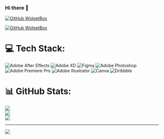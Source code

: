 ### Hi there 👋

<!--
**alyoshaEXP/alyoshaEXP** is a ✨ _special_ ✨ repository because its `README.md` (this file) appears on your GitHub profile.

Here are some ideas to get you started:

- 🔭 I’m currently working on ...
- 🌱 I’m currently learning ...
- 👯 I’m looking to collaborate on ...
- 🤔 I’m looking for help with ...
- 💬 Ask me about ...
- 📫 How to reach me: ...
- 😄 Pronouns: ...
- ⚡ Fun fact: ...
-->


[![GitHub WidgetBox](https://github-widgetbox.vercel.app/api/profile?username=alyoshaEXP&data=followers,repositories,stars,commits&theme=darkmode)](https://github.com/alyoshaEXP)

[![GitHub WidgetBox](https://github-widgetbox.vercel.app/api/skills?languages=js,java,html,css&theme=darkmode&includeNames=true)](https://github.com/alyoshaEXP)



# 💻 Tech Stack:
![Adobe After Effects](https://img.shields.io/badge/Adobe%20After%20Effects-9999FF.svg?style=for-the-badge&logo=Adobe%20After%20Effects&logoColor=white) ![Adobe XD](https://img.shields.io/badge/Adobe%20XD-470137?style=for-the-badge&logo=Adobe%20XD&logoColor=#FF61F6) ![Figma](https://img.shields.io/badge/figma-%23F24E1E.svg?style=for-the-badge&logo=figma&logoColor=white) ![Adobe Photoshop](https://img.shields.io/badge/adobe%20photoshop-%2331A8FF.svg?style=for-the-badge&logo=adobe%20photoshop&logoColor=white) ![Adobe Premiere Pro](https://img.shields.io/badge/Adobe%20Premiere%20Pro-9999FF.svg?style=for-the-badge&logo=Adobe%20Premiere%20Pro&logoColor=white) ![Adobe Illustrator](https://img.shields.io/badge/adobe%20illustrator-%23FF9A00.svg?style=for-the-badge&logo=adobe%20illustrator&logoColor=white) ![Canva](https://img.shields.io/badge/Canva-%2300C4CC.svg?style=for-the-badge&logo=Canva&logoColor=white) ![Dribbble](https://img.shields.io/badge/Dribbble-EA4C89?style=for-the-badge&logo=dribbble&logoColor=white)
# 📊 GitHub Stats:
![](https://github-readme-stats.vercel.app/api?username=alyoshaEXP&theme=nord&hide_border=false&include_all_commits=false&count_private=false)<br/>
![](https://github-readme-streak-stats.herokuapp.com/?user=alyoshaEXP&theme=nord&hide_border=false)<br/>
![](https://github-readme-stats.vercel.app/api/top-langs/?username=alyoshaEXP&theme=nord&hide_border=false&include_all_commits=false&count_private=false&layout=compact)

---
[![](https://visitcount.itsvg.in/api?id=alyoshaEXP&icon=0&color=0)](https://visitcount.itsvg.in)

<!-- Proudly created with GPRM ( https://gprm.itsvg.in ) -->
